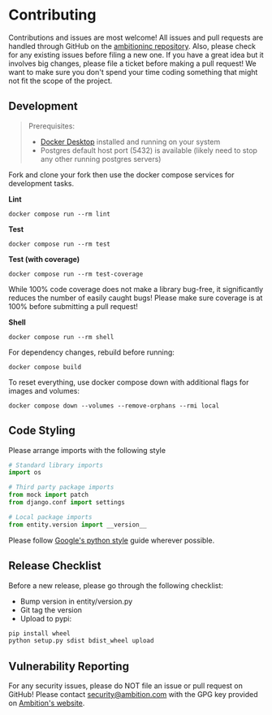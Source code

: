 # Contributing
Contributions and issues are most welcome! All issues and pull requests are
handled through GitHub on the 
[ambitioninc repository](https://github.com/ambitioninc/django-entity/issues).
Also, please check for any existing issues before filing a new one. If you have
a great idea but it involves big changes, please file a ticket before making a 
pull request! We want to make sure you don't spend your time coding something
that might not fit the scope of the project.

## Development

> Prerequisites:
> - [Docker Desktop](https://www.docker.com/products/docker-desktop/) installed and running on your system
> - Postgres default host port (5432) is available (likely need to stop any other running postgres servers)

Fork and clone your fork then use the docker compose services for development tasks.

**Lint**
```shell
docker compose run --rm lint
```

**Test**
```shell
docker compose run --rm test
```

**Test (with coverage)**
```shell
docker compose run --rm test-coverage
```

While 100% code coverage does not make a library bug-free, it significantly
reduces the number of easily caught bugs! Please make sure coverage is at 100%
before submitting a pull request!

**Shell**
```shell
docker compose run --rm shell
```

For dependency changes, rebuild before running:
```shell
docker compose build
```

To reset everything, use docker compose down with additional flags for images and volumes:
```shell
docker compose down --volumes --remove-orphans --rmi local
```

## Code Styling
Please arrange imports with the following style

```python
# Standard library imports
import os

# Third party package imports
from mock import patch
from django.conf import settings

# Local package imports
from entity.version import __version__
```

Please follow 
[Google's python style](http://google-styleguide.googlecode.com/svn/trunk/pyguide.html)
guide wherever possible.



## Release Checklist

Before a new release, please go through the following checklist:

* Bump version in entity/version.py
* Git tag the version
* Upload to pypi:
```bash
pip install wheel
python setup.py sdist bdist_wheel upload 
```

## Vulnerability Reporting

For any security issues, please do NOT file an issue or pull request on GitHub!
Please contact [security@ambition.com](mailto:security@ambition.com) with the 
GPG key provided on [Ambition's website](http://ambition.com/security/).
